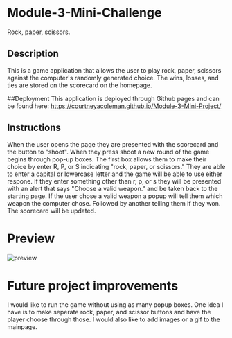 # Module-3-Mini-Challenge
  Rock, paper, scissors.

##  Description
This is a game application that allows the user to play rock, paper, scissors against the computer's randomly generated choice. The wins, losses, and ties are stored on the scorecard on the homepage. 

##Deployment
This application is deployed through Github pages and can be found here:
https://courtneyacoleman.github.io/Module-3-Mini-Project/

## Instructions
When the user opens the page they are presented with the scorecard and the button to "shoot". When they press shoot a new round of the game begins through pop-up boxes.  The first box allows them to make their choice by enter R, P, or S indicating "rock, paper, or scissors."  They are able to enter a capital or lowercase letter and the game will be able to use either respone.  If they enter something other than r, p, or s they will be presented with an alert that says "Choose a valid weapon." and be taken back to the starting page.  If the user chose a valid weapon a popup will tell them which weapon the computer chose.  Followed by another telling them if they won.  The scorecard will be updated.  

# Preview

![preview](.gif)

# Future project improvements

I would like to run the game without using as many popup boxes. One idea I have is to make seperate rock, paper, and scissor buttons and have the player choose through those.  I would also like to add images or a gif to the mainpage.  

